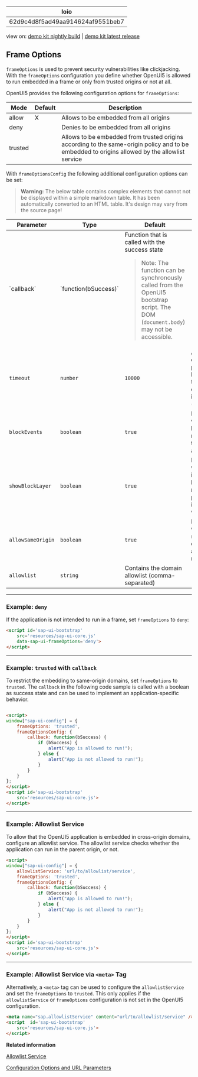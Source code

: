 <!-- loio62d9c4d8f5ad49aa914624af9551beb7 -->

| loio |
| -----|
| 62d9c4d8f5ad49aa914624af9551beb7 |

<div id="loio">

view on: [demo kit nightly build](https://openui5nightly.hana.ondemand.com/#/topic/62d9c4d8f5ad49aa914624af9551beb7) | [demo kit latest release](https://openui5.hana.ondemand.com/#/topic/62d9c4d8f5ad49aa914624af9551beb7)</div>

## Frame Options

`frameOptions` is used to prevent security vulnerabilities like clickjacking. With the `frameOptions` configuration you define whether OpenUI5 is allowed to run embedded in a frame or only from trusted origins or not at all.

OpenUI5 provides the following configuration options for `frameOptions`:

|Mode|Default|Description|
|----|-------|-----------|
|allow|X|Allows to be embedded from all origins|
|deny| |Denies to be embedded from all origins|
|trusted| |Allows to be embedded from trusted origins according to the same-origin policy and to be embedded to origins allowed by the allowlist service|

With `frameOptionsConfig` the following additional configuration options can be set:

 > **Warning:** The below table contains complex elements that cannot not be displayed within a simple markdown table. It has been automatically converted to an HTML table. It's design may vary from the source page!

<table>
	<thead>
		<tr>
			<th>Parameter</th>
			<th>Type</th>
			<th>Default</th>
			<th>Description</th>
		</tr>
	</thead>
	<tbody>
		<tr>
			<td> `callback` </td>
			<td> `function(bSuccess)` </td>
			<td>Function that is called with the success state

 > Note:
 > The function can be synchronously called from the OpenUI5 bootstrap script. The DOM \(`document.body`\) may not be accessible.
			</td>
		</tr>
		<tr>
			<td> `timeout` </td>
			<td> `number` </td>
			<td> `10000` </td>
			<td>After the delay, the page remains blocked and the provided callback is invoked \(milliseconds\)</td>
		</tr>
		<tr>
			<td> `blockEvents` </td>
			<td> `boolean` </td>
			<td> `true` </td>
			<td>Defines whether keyboard, mouse and touch events are blocked</td>
		</tr>
		<tr>
			<td> `showBlockLayer` </td>
			<td> `boolean` </td>
			<td> `true` </td>
			<td>Defines whether an invisible block layer is rendered to prevent interaction with the UI</td>
		</tr>
		<tr>
			<td> `allowSameOrigin` </td>
			<td> `boolean` </td>
			<td> `true` </td>
			<td>Defines whether same origin domains are allowed or not</td>
		</tr>
		<tr>
			<td> `allowlist` </td>
			<td> `string` </td>
			<td>Contains the domain allowlist \(comma-separated\)</td>
		</tr>
	</tbody>
</table>

***

### Example: `deny`

If the application is not intended to run in a frame, set `frameOptions` to `deny`:

``` html
<script id='sap-ui-bootstrap'
    src='resources/sap-ui-core.js'
    data-sap-ui-frameOptions='deny'>
</script>
```

***

### Example: `trusted` with `callback` 

To restrict the embedding to same-origin domains, set `frameOptions` to `trusted`. The `callback` in the following code sample is called with a boolean as success state and can be used to implement an application-specific behavior.

``` html

<script>
window["sap-ui-config"] = {
    frameOptions: 'trusted',
    frameOptionsConfig: {
        callback: function(bSuccess) {
            if (bSuccess) {
                alert("App is allowed to run!");
            } else {
                alert("App is not allowed to run!");
            }
        }
    }
};
</script>
<script id='sap-ui-bootstrap'
    src='resources/sap-ui-core.js'>
</script>
```

***

### Example: Allowlist Service

To allow that the OpenUI5 application is embedded in cross-origin domains, configure an allowlist service. The allowlist service checks whether the application can run in the parent origin, or not.

``` html
<script>
window["sap-ui-config"] = {
    allowlistService: 'url/to/allowlist/service',
    frameOptions: 'trusted',
    frameOptionsConfig: {
        callback: function(bSuccess) {
            if (bSuccess) {
                alert("App is allowed to run!");
            } else {
                alert("App is not allowed to run!");
            }
        }
    }
};
</script>
<script id='sap-ui-bootstrap'
    src='resources/sap-ui-core.js'>
</script>
```

***

### Example: Allowlist Service via `<meta>` Tag

Alternatively, a `<meta>` tag can be used to configure the `allowlistService` and set the `frameOptions` to `trusted`. This only applies if the `allowlistService` or `frameOptions` configuration is not set in the OpenUI5 configuration.

``` html
<meta name="sap.allowlistService" content="url/to/allowlist/service" />
<script  id='sap-ui-bootstrap'
    src='resources/sap-ui-core.js'>
</script>
```

**Related information**  


[Allowlist Service](Allowlist_Service_d04a6d4.md)

[Configuration Options and URL Parameters](Configuration_Options_and_URL_Parameters_91f2d03.md)

